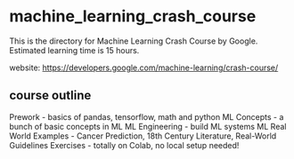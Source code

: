 # machine_learning_crash_course
This is the directory for Machine Learning Crash Course by Google. 
Estimated learning time is 15 hours.

website: https://developers.google.com/machine-learning/crash-course/ 


## course outline
Prework - basics of pandas, tensorflow, math and python
ML Concepts - a bunch of basic concepts in ML
ML Engineering - build ML systems
ML Real World Examples - Cancer Prediction, 18th Century Literature, Real-World Guidelines
Exercises - totally on Colab, no local setup needed!
